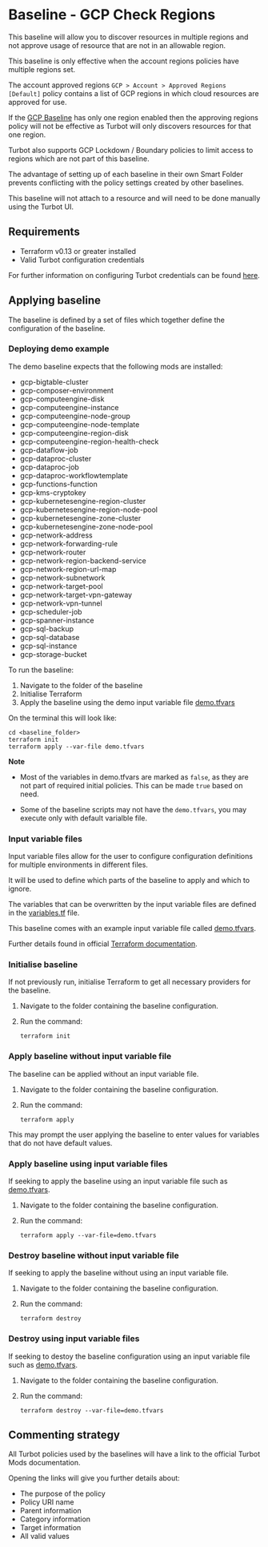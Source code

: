 # Baseline - GCP Check Regions

This baseline will allow you to discover resources in multiple regions and not approve usage of resource that are not
in an allowable region.

This baseline is only effective when the account regions policies have multiple regions set.

The account approved regions `GCP > Account > Approved Regions [Default]` policy contains a list of GCP regions in which
cloud resources are approved for use.

If the [GCP Baseline](../gcp_baseline/) has only one region enabled then the approving regions policy will not be
effective as Turbot will only discovers resources for that one region.

Turbot also supports GCP Lockdown / Boundary policies to limit access to regions which are not part of this baseline.

The advantage of setting up of each baseline in their own Smart Folder prevents conflicting with the policy settings
created by other baselines.

This baseline will not attach to a resource and will need to be done manually using the Turbot UI.

## Requirements

- Terraform v0.13 or greater installed
- Valid Turbot configuration credentials

For further information on configuring Turbot credentials can be found [here](https://turbot.com/v5/docs/reference/cli/installation#setup-your-turbot-credentials).

## Applying baseline

The baseline is defined by a set of files which together define the configuration of the baseline.

### Deploying demo example

The demo baseline expects that the following mods are installed:

  - gcp-bigtable-cluster
  - gcp-composer-environment
  - gcp-computeengine-disk
  - gcp-computeengine-instance
  - gcp-computeengine-node-group
  - gcp-computeengine-node-template
  - gcp-computeengine-region-disk
  - gcp-computeengine-region-health-check
  - gcp-dataflow-job 
  - gcp-dataproc-cluster
  - gcp-dataproc-job
  - gcp-dataproc-workflowtemplate
  - gcp-functions-function
  - gcp-kms-cryptokey
  - gcp-kubernetesengine-region-cluster 
  - gcp-kubernetesengine-region-node-pool
  - gcp-kubernetesengine-zone-cluster
  - gcp-kubernetesengine-zone-node-pool
  - gcp-network-address
  - gcp-network-forwarding-rule
  - gcp-network-router
  - gcp-network-region-backend-service
  - gcp-network-region-url-map
  - gcp-network-subnetwork
  - gcp-network-target-pool
  - gcp-network-target-vpn-gateway
  - gcp-network-vpn-tunnel
  - gcp-scheduler-job
  - gcp-spanner-instance
  - gcp-sql-backup
  - gcp-sql-database
  - gcp-sql-instance
  - gcp-storage-bucket

To run the baseline:

1. Navigate to the folder of the baseline
2. Initialise Terraform
3. Apply the baseline using the demo input variable file [demo.tfvars](demo.tfvars)

On the terminal this will look like:

```shell
cd <baseline_folder>
terraform init
terraform apply --var-file demo.tfvars
```

**Note** 
- Most of the variables in demo.tfvars are marked as `false`, as they are not part of required initial policies. This can be made `true` based on need.

- Some of the baseline scripts may not have the `demo.tfvars`, you may execute only with default varialble file.


### Input variable files

Input variable files allow for the user to configure configuration definitions for multiple environments in different files.

It will be used to define which parts of the baseline to apply and which to ignore.

The variables that can be overwritten by the input variable files are defined in the [variables.tf](variables.tf) file.

This baseline comes with an example input variable file called [demo.tfvars](demo.tfvars).

Further details found in official [Terraform documentation](https://www.terraform.io/docs/language/values/variables.html).

### Initialise baseline

If not previously run, initialise Terraform to get all necessary providers for the baseline.

1. Navigate to the folder containing the baseline configuration.
2. Run the command:

   ```shell
   terraform init
   ```

### Apply baseline without input variable file

The baseline can be applied without an input variable file.

1. Navigate to the folder containing the baseline configuration.
2. Run the command:

   ```shell
   terraform apply
   ```

This may prompt the user applying the baseline to enter values for variables that do not have default values.

### Apply baseline using input variable files

If seeking to apply the baseline using an input variable file such as [demo.tfvars](demo.tfvars).

1. Navigate to the folder containing the baseline configuration.
2. Run the command:

   ```shell
   terraform apply --var-file=demo.tfvars
   ```

### Destroy baseline without input variable file

If seeking to apply the baseline without using an input variable file.

1. Navigate to the folder containing the baseline configuration.
2. Run the command:

   ```shell
   terraform destroy
   ```

### Destroy using input variable files

If seeking to destoy the baseline configuration using an input variable file such as [demo.tfvars](demo.tfvars).

1. Navigate to the folder containing the baseline configuration.
2. Run the command:

   ```shell
   terraform destroy --var-file=demo.tfvars
   ```

## Commenting strategy

All Turbot policies used by the baselines will have a link to the official Turbot Mods documentation.

Opening the links will give you further details about:

- The purpose of the policy
- Policy URI name
- Parent information
- Category information
- Target information
- All valid values